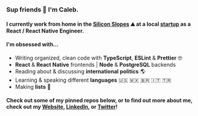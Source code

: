 ### Sup friends 🤙 I'm Caleb.
#### I currently work from home in the [Silicon Slopes](https://en.wikipedia.org/wiki/Silicon_Slopes) ⛰️ at a local [startup](https://zoowho.com/) as a React / React Native Engineer.
#### I'm obsessed with...
- Writing organized, clean code with **TypeScript**, **ESLint** & **Prettier** 🤓
- **React** & **React Native** frontends | **Node** & **PostgreSQL** backends
- Reading about & discussing **international politics** 🌎
- Learning & speaking different **languages** 🇺🇸 🇲🇽 🇧🇷 🇮🇹 🇹🇷
- Making **lists** 📝
#### Check out some of my pinned repos below, or to find out more about me, check out my [Website](https://www.caleblovell.dev/), [LinkedIn](https://www.linkedin.com/in/caleblovell/), or [Twitter](https://twitter.com/Caleb__Lovell)!
